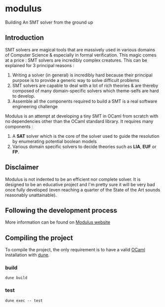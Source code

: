 # modulus

Building An SMT solver from the ground up

## Introduction

SMT solvers are magical tools that are massively used in various domains of Computer Science & especially in formal verification. This magic comes at a price : SMT solvers are incredibly complex creatures. This can be explained for 3 principal reasons :
1. Writing a solver (in general) is incredibly hard because their principal purpose  is to provide a generic way to solve difficult problems
2. SMT solvers are capable to deal with a lot of rich theories & are thereby composed of many domain-specific solvers which theme-selfs are hard to develop.
3. Assemble all the components required to build a SMT is a real software engineering challenge

Modulus is an attempt at developing a tiny SMT in OCaml from scratch with no dependencies other than the OCaml standard library. It requires many components :

1. A **SAT** solver which is the core of the solver used to guide the resolution by enumerating potential boolean models
2. Various domain specific solvers to decide theories such as **LIA**, **EUF** or **FP**.

## Disclaimer

Modulus is not indented to be an efficient nor complete solver. It is designed to be an educative project and I'm pretty sure it will be very bad once fully developed (even reaching a quarter of the State of the Art sounds reasonably unattainable).

## Following the development process

More information can be found on [Modulus website](https://jdrprod.github.io/modulus)


## Compiling the project

To compile the project, the only requirement is to have a valid [OCaml](https://ocaml.org) installation with [dune](https://dune.build).

### build

```
dune build
```

### test

```
dune exec -- test
```

